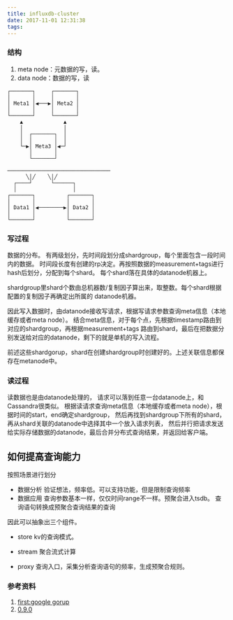 ```yaml
---
title: influxdb-cluster
date: 2017-11-01 12:31:38
tags:
---
```

### 结构
1. meta node：元数据的写，读。
2. data node：数据的写，读
```
┌───────┐     ┌───────┐      
│       │     │       │      
│ Meta1 │◀───▶│ Meta2 │      
│       │     │       │      
└───────┘     └───────┘      
    ▲             ▲          
    │             │          
    │  ┌───────┐  │          
    │  │       │  │          
    └─▶│ Meta3 │◀─┘          
       │       │             
       └───────┘             

─────────────────────────────────
      ╲│╱    ╲│╱             
  ┌────┘      └──────┐       
  │                  │       
┌───────┐          ┌───────┐   
│       │          │       │   
│ Data1 │◀────────▶│ Data2 │   
│       │          │       │   
└───────┘          └───────┘   
```

### 写过程
数据的分布。 有两级划分，先时间段划分成shardgroup，每个里面包含一段时间内的数据。
时间段长度有创建的rp决定。再按照数据的measurement+tags进行hash后划分，分配到每个shard。
每个shard落在具体的datanode机器上。

shardgroup里shard个数由总机器数/复制因子算出来，取整数。每个shard根据配置的复制因子再确定出所属的
datanode机器。  

因此写入数据时，由datanode接收写请求，根据写请求参数查询meta信息（本地缓存或者meta node）。
结合meta信息，对于每个点，先根据timestamp路由到对应的shardgroup，再根据measurement+tags
路由到shard，最后在把数据分别发送给对应的datanode，剩下的就是单机的写入流程。

前述这些shardgorup，shard在创建shardgroup时创建好的。上述关联信息都保存在metanode中。

### 读过程
   读数据也是由datanode处理的， 请求可以落到任意一台datanode上，和Cassandra很类似。
根据读请求查询meta信息（本地缓存或者meta node），根据时间的start，end确定shardgroup，
然后再找到shardgroup下所有的shard，再从shard关联的datanode中选择其中一个放入请求列表，
然后并行把请求发送给实际存储数据的datanode，最后合并分布式查询结果，并返回给客户端。

## 如何提高查询能力
按照场景进行划分
+ 数据分析
验证想法，频率低。可以支持功能，但是限制查询频率
+ 数据应用
查询参数基本一样，仅仅时间range不一样。预聚合进入tsdb。
查询语句转换成预聚合查询结果的查询

因此可以抽象出三个组件。
+ store
kv的查询模式。

+ stream
聚合流式计算

+ proxy
查询入口，采集分析查询语句的频率，生成预聚合规则。


### 参考资料
1. [first:google gorup](https://groups.google.com/forum/#!msg/influxdb/3jQQMXmXd6Q/cGcmFjM-f8YJ)
2. [0.9.0]( https://www.influxdata.com/blog/clustering-tags-and-enhancements-to-come-in-0-9-0/#signup)
